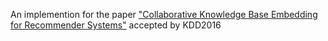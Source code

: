 An implemention for the paper ["Collaborative Knowledge Base Embedding for Recommender Systems"](http://dx.doi.org/10.1145/2939672.2939673) accepted by KDD2016
